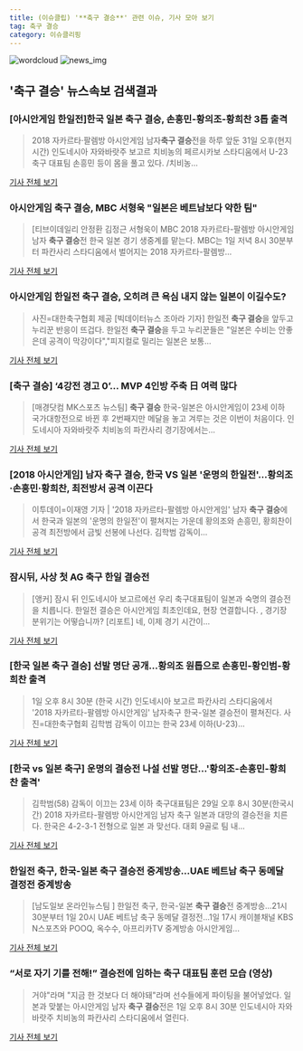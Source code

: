 ```yaml
---
title: (이슈클립) '**축구 결승**' 관련 이슈, 기사 모아 보기
tag: 축구 결승
category: 이슈클리핑
---
```

![wordcloud](https://s3.ap-northeast-2.amazonaws.com/lyrics101-wordcloud/2018-09-01-1535797260.png)
![news_img](https://user-images.githubusercontent.com/42597476/44507050-1206f400-a6e4-11e8-8d98-7ffbfebb353f.png)
## **'**축구 결승**'** 뉴스속보 검색결과
### [아시안게임 한일전]한국 일본 **축구 결승**, 손흥민-황의조-황희찬 3톱 출격

>2018 자카르타·팔렘방 아시안게임 남자**축구 결승**전을 하루 앞둔 31일 오후(현지시간) 인도네시아 자와바랏주 보고르 치비농의 페르시카보 스타디움에서 U-23축구 대표팀 손흥민 등이 몸을 풀고 있다. /치비농...

<a href="http://www.kyeongin.com/main/view.php?key=20180901010000083" target="_blank">기사 전체 보기</a>

### 아시안게임 **축구 결승**, MBC 서형욱 "일본은 베트남보다 약한 팀"

>[티브이데일리 안정환 김정근 서형욱이 MBC 2018 자카르타-팔렘방 아시안게임 남자 **축구 결승**전 한국 일본 경기 생중계를 맡는다. MBC는 1일 저녁 8시 30분부터 파칸사리 스타디움에서 벌어지는 2018 자카르타-팔렘방...

<a href="http://tvdaily.asiae.co.kr/read.php3?aid=15357802391390942002" target="_blank">기사 전체 보기</a>

### 아시안게임 한일전 **축구 결승**, 오히려 큰 욕심 내지 않는 일본이 이길수도?

>사진=대한축구협회 제공 [빅데이터뉴스 조아라 기자] 한일전 **축구 결승**을 앞두고 누리꾼 반응이 뜨겁다. 한일전 **축구 결승**을 두고 누리꾼들은 "일본은 수비는 안좋은데 공격이 막강이다","피지컬로 밀리는 일본은 보통...

<a href="http://www.thebigdata.co.kr/view.php?ud=201809011835042204c2f6b121bc_23" target="_blank">기사 전체 보기</a>

### [**축구 결승**] ‘4강전 경고 0’… MVP 4인방 주축 日 여력 많다

>[매경닷컴 MK스포츠 뉴스팀] **축구 결승** 한국-일본은 아시안게임이 23세 이하 국가대항전으로 바뀐 후 2번째지만 메달을 놓고 겨루는 것은 이번이 처음이다. 인도네시아 자와바랏주 치비농의 파칸사리 경기장에서는...

<a href="http://sports.mk.co.kr/view.php?year=2018&no=551190" target="_blank">기사 전체 보기</a>

### [2018 아시안게임] 남자 **축구 결승**, 한국 VS 일본 '운명의 한일전'…황의조·손흥민·황희찬, 최전방서 공격 이끈다

>이투데이=이재영 기자 | '2018 자카르타-팔렘방 아시안게임' 남자 **축구 결승**에서 한국과 일본의 '운명의 한일전'이 펼쳐지는 가운데 황의조와 손흥민, 황희찬이 공격 최전방에서 금빛 선봉에 나선다. 김학범 감독이...

<a href="http://www.etoday.co.kr/news/section/newsview.php?idxno=1658813" target="_blank">기사 전체 보기</a>

### 잠시뒤, 사상 첫 AG 축구 한일 결승전

>[앵커] 잠시 뒤 인도네시아 보고르에선 우리 축구대표팀이 일본과 숙명의 결승전을 치릅니다. 한일전 결승은 아시안게임 최초인데요, 현장 연결합니다. , 경기장 분위기는 어떻습니까? [리포트] 네, 이제 경기 시간이...

<a href="http://news.tvchosun.com/site/data/html_dir/2018/09/01/2018090190045.html" target="_blank">기사 전체 보기</a>

### [한국 일본 **축구 결승**] 선발 명단 공개…황의조 원톱으로 손흥민-황인범-황희찬 출격

>1일 오후 8시 30분 (한국 시간) 인도네시아 보고르 파칸사리 스타디움에서 '2018 자카르타-팔렘방 아시안게임' 남자축구 한국-일본 결승전이 펼쳐진다. 사진=대한축구협회 김학범 감독이 이끄는 한국 23세 이하(U-23)...

<a href="http://www.mediapen.com/news/view/379991" target="_blank">기사 전체 보기</a>

### [한국 vs 일본 축구] 운명의 결승전 나설 선발 명단...'황의조-손흥민-황희찬 출격'

>김학범(58) 감독이 이끄는 23세 이하 축구대표팀은 29일 오후 8시 30분(한국시간) 2018 자카르타-팔렘방 아시안게임 남자 축구 일본과 대망의 결승전을 치른다. 한국은 4-2-3-1 전형으로 일본 과 맞선다. 대회 9골로 팀 내...

<a href="http://www.sporbiz.co.kr/news/articleView.html?idxno=268205" target="_blank">기사 전체 보기</a>

### 한일전 축구, 한국-일본 **축구 결승**전 중계방송...UAE 베트남 축구 동메달 결정전 중계방송

>[남도일보 온라인뉴스팀 ] 한일전 축구, 한국-일본 **축구 결승**전 중계방송...21시 30분부터 1일 20시 UAE 베트남 축구 동메달 결정전...1일 17시 캐이블채널 KBS N스포츠와 POOQ, 옥수수, 아프리카TV 중계방송 아시안게임...

<a href="http://www.namdonews.com/news/articleView.html?idxno=488442" target="_blank">기사 전체 보기</a>

### “서로 자기 기를 전해!” 결승전에 임하는 축구 대표팀 훈련 모습 (영상)

>거야"라며 "지금 한 것보다 더 해야돼"라며 선수들에게 파이팅을 불어넣었다. 일본과 맞붙는 아시안게임 남자 **축구 결승**전은 1일 오후 8시 30분 인도네시아 자와바랏주 치비농의 파칸사리 스타디움에서 열린다.

<a href="http://www.wikitree.co.kr/main/news_view.php?id=366118" target="_blank">기사 전체 보기</a>


